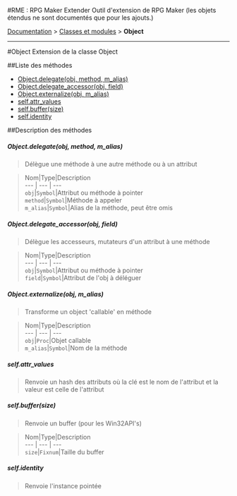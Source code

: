 #RME : RPG Maker Extender
Outil d'extension de RPG Maker
    (les objets étendus ne sont documentés que pour les ajouts.)

[Documentation](README.md) > [Classes et modules](__class-and-module_list.md) > **Object**  
- - -  
#Object
Extension de la classe Object

##Liste des méthodes
*    [Object.delegate(obj, method, m_alias)](#objectdelegateobj-method-m_alias)
*    [Object.delegate_accessor(obj, field)](#objectdelegate_accessorobj-field)
*    [Object.externalize(obj, m_alias)](#objectexternalizeobj-m_alias)
*    [self.attr_values](#selfattr_values)
*    [self.buffer(size)](#selfbuffersize)
*    [self.identity](#selfidentity)


##Description des méthodes
##### Object.delegate(obj, method, m_alias)

> Délègue une méthode à une autre méthode ou à un attribut

  
> Nom|Type|Description  
--- | --- | ---  
`obj`|`Symbol`|Attribut ou méthode à pointer  
`method`|`Symbol`|Méthode à appeler  
`m_alias`|`Symbol`|Alias de la méthode, peut être omis  






##### Object.delegate_accessor(obj, field)

> Délègue les accesseurs, mutateurs d'un attribut à une méthode

  
> Nom|Type|Description  
--- | --- | ---  
`obj`|`Symbol`|Attribut ou méthode à pointer  
`field`|`Symbol`|Attribut de l'obj à déléguer  






##### Object.externalize(obj, m_alias)

> Transforme un object 'callable' en méthode

  
> Nom|Type|Description  
--- | --- | ---  
`obj`|`Proc`|Objet callable  
`m_alias`|`Symbol`|Nom de la méthode  






##### self.attr_values

> Renvoie un hash des attributs où la clé est le nom de l'attribut
                            et la valeur est celle de l'attribut

  
> 





##### self.buffer(size)

> Renvoie un buffer (pour les Win32API's)

  
> Nom|Type|Description  
--- | --- | ---  
`size`|`Fixnum`|Taille du buffer  






##### self.identity

> Renvoie l'instance pointée

  
> 






